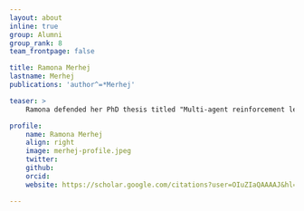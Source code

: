 ```yaml
---
layout: about
inline: true
group: Alumni
group_rank: 8
team_frontpage: false

title: Ramona Merhej
lastname: Merhej
publications: 'author^=*Merhej'

teaser: >
    Ramona defended her PhD thesis titled "Multi-agent reinforcement learning under wealth inequality and diversity in risk" in June 2023. She was a PhD student at Instituto Superior Técnico and INESC-ID, co-supervised by Francisco C. Santos, Francisco Melo and Fernando P. Santos. Currently, Ramona is a Research Scientists at DeepMind.

profile:
    name: Ramona Merhej
    align: right
    image: merhej-profile.jpeg
    twitter: 
    github: 
    orcid: 
    website: https://scholar.google.com/citations?user=OIuZIaQAAAAJ&hl=fr

---
```


